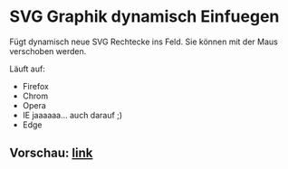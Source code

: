 # SVG Graphik dynamisch Einfuegen

Fügt dynamisch neue SVG Rechtecke ins Feld.
Sie können mit der Maus verschoben werden.

Läuft auf:
- Firefox
- Chrom
- Opera
- IE jaaaaaa... auch darauf ;)
- Edge

## Vorschau:  [link](https://htmlpreview.github.io/?https://github.com/sauternic/SVG_Graphik_dynamisch_Einfuegen/blob/master/SVG_GraphikDynamisch_IE.html)
